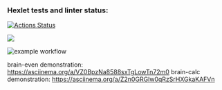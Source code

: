 ### Hexlet tests and linter status:
[![Actions Status](https://github.com/olekhshch/frontend-project-lvl1/workflows/hexlet-check/badge.svg)](https://github.com/olekhshch/frontend-project-lvl1/actions)

<a href="https://codeclimate.com/github/codeclimate/codeclimate/maintainability"><img src="https://api.codeclimate.com/v1/badges/a99a88d28ad37a79dbf6/maintainability" /></a>

![example workflow](https://github.com/olekhshch/frontend-project-lvl1/actions/workflows/my-check.yml/badge.svg)

brain-even demonstration: https://asciinema.org/a/VZ0BpzNa8588sxTgLowTn72m0
brain-calc demonstration: https://asciinema.org/a/Z2n0GRGlw0qRzSrHXGkaKAFVn